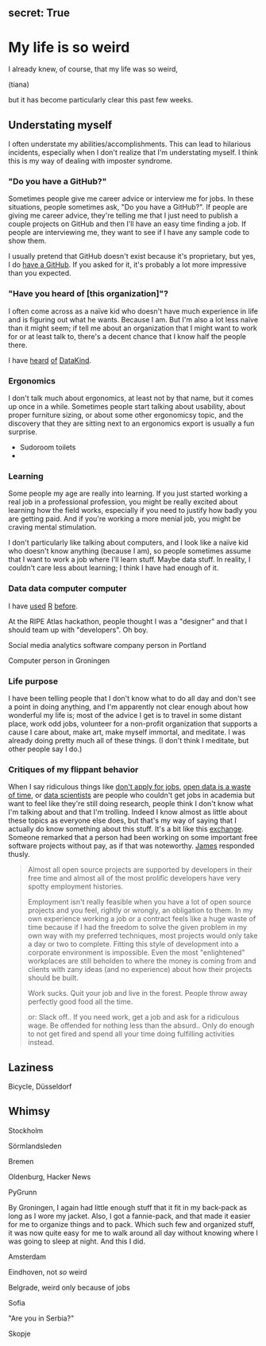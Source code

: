 secret: True
---


# My life is so weird
I already knew, of course, that my life was so weird,

(tiana)

but it has become particularly clear this past few weeks.

## Understating myself
I often understate my abilities/accomplishments. This can lead to
hilarious incidents, especially when I don't realize that I'm understating
myself. I think this is my way of dealing with imposter syndrome.

### "Do you have a GitHub?"
Sometimes people give me career advice or interview me for jobs. In these
situations, people sometimes ask, "Do you have a GitHub?". If people are
giving me career advice, they're telling me that I just need to publish a
couple projects on GitHub and then I'll have an easy time finding a job.
If people are interviewing me, they want to see if I have any sample code
to show them.

I usually pretend that GitHub doesn't exist because it's proprietary, but
yes, I do [have a GitHub](https://github.com/tlevine). If you asked for it,
it's probably a lot more impressive than you expected.


### "Have you heard of [this organization]"?
I often come across as a naïve kid who doesn't have much experience in life
and is figuring out what he wants. Because I am. But I'm also a lot less naïve
than it might seem; if tell me about an organization that I might want to work
for or at least talk to, there's a decent chance that I know half the people
there.

I have
[heard]()
[of]()
[DataKind]().


### Ergonomics
I don't talk much about ergonomics, at least not by that name, but it comes
up once in a while. Sometimes people start talking about usability, about
proper furniture sizing, or about some other ergonomicsy topic, and the
discovery that they are sitting next to an ergonomics export is usually a
fun surprise.

* Sudoroom toilets
* 

### Learning
Some people my age are really into learning. If you just started working
a real job in a professional profession, you might be really excited about
learning how the field works, especially if you need to justify how badly
you are getting paid. And if you're working a more menial job, you might be
craving mental stimulation.

I don't particularly like talking about computers, and I look like a naïve
kid who doesn't know anything (because I am), so people sometimes assume that
I want to work a job where I'll learn stuff. Maybe data stuff. In reality,
I couldn't care less about learning; I think I have had enough of it.

### Data data computer computer


I have
[used]()
[R]()
[before]().

At the RIPE Atlas hackathon, people thought I was a "designer" and that
I should team up with "developers". Oh boy.

Social media analytics software company person in Portland

Computer person in Groningen

### Life purpose
I have been telling people that I don't know what to do all day and don't
see a point in doing anything, and I'm apparently not clear enough about how
wonderful my life is; most of the advice I get is to travel in some distant
place, work odd jobs, volunteer for a non-profit organization that supports
a cause I care about, make art, make myself immortal, and meditate. I was
already doing pretty much all of these things. (I don't think I meditate,
but other people say I do.)


### Critiques of my flippant behavior
When I say ridiculous things like [don't apply for jobs](/!/career-advice/),
[open data is a waste of time](/!/open-data-is-all-about-money/), or
[data scientists](/!/data/) are people who couldn't get jobs in academia
but want to feel like they're still doing research,
people think I don't know what I'm talking about and that I'm trolling.
Indeed I know almost as little about these topics as everyone else does,
but that's my way of saying that I actually do know something about this
stuff. It's a bit like this
[exchange](https://www.reddit.com/r/javascript/comments/36mn9q/til_guy_bedford_creator_of_jspm_systemjs_es6/).
Someone remarked that a person had been working on some important free
software projects without pay, as if that was noteworthy.
[James](http://substack.net/) responded thusly. 

> Almost all open source projects are supported by developers in their free
> time and almost all of the most prolific developers have very spotty
> employment histories.
> 
> Employment isn't really feasible when you have a lot of open source projects
> and you feel, rightly or wrongly, an obligation to them. In my own experience
> working a job or a contract feels like a huge waste of time because if I had
> the freedom to solve the given problem in my own way with my preferred
> techniques, most projects would only take a day or two to complete. Fitting
> this style of development into a corporate environment is impossible. Even
> the most "enlightened" workplaces are still beholden to where the money is
> coming from and clients with zany ideas (and no experience) about how their
> projects should be built.
> 
> Work sucks. Quit your job and live in the forest. People throw away perfectly
> good food all the time.
> 
> or: Slack off.. If you need work, get a job and ask for a ridiculous wage. Be
> offended for nothing less than the absurd.. Only do enough to not get fired
> and spend all your time doing fulfilling activities instead.





## Laziness
Bicycle, Düsseldorf

## Whimsy
Stockholm

Sörmlandsleden

Bremen

Oldenburg, Hacker News

PyGrunn

By Groningen, I again had little enough stuff that it fit in my back-pack
as long as I wore my jacket. Also, I got a fannie-pack, and that made it
easier for me to organize things and to pack. Which such few and organized
stuff, it was now quite easy for me to walk around all day without knowing
where I was going to sleep at night. And this I did.

Amsterdam

Eindhoven, not *so* weird

Belgrade, weird only because of jobs

Sofia

"Are you in Serbia?"

Skopje
